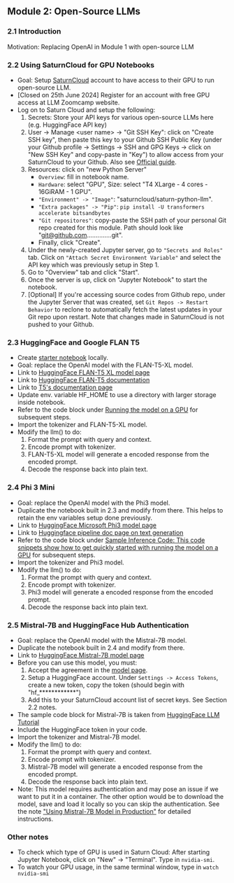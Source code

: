 ## Module 2: Open-Source LLMs

### 2.1 Introduction
Motivation: Replacing OpenAI in Module 1 with open-source LLM

### 2.2 Using SaturnCloud for GPU Notebooks
- Goal: Setup [SaturnCloud](https://saturncloud.io/) account to have access to their GPU to run open-source LLM.
- [Closed on 25th June 2024] Register for an account with free GPU access at LLM Zoomcamp website.
- Log on to Saturn Cloud and setup the following:
    1. Secrets: Store your API keys for various open-source LLMs here (e.g. HuggingFace API key)
    2. User -> Manage \<user name\> -> "Git SSH Key": click on "Create SSH key", then paste this key to your Github SSH Public Key (under your Github profile -> Settings -> SSH and GPG Keys -> click on "New SSH Key" and copy-paste in "Key") to allow access from your SaturnCloud to your Github. Also see [Official guide](https://saturncloud.io/docs/using-saturn-cloud/gitrepo/?_gl=1*1tevkte*_gcl_au*OTgyMTk1MjUuMTcxOTI1ODQ5OC4xNzg2ODQyMDY1LjE3MTkzOTU0MzIuMTcxOTM5NTQ1Mg..*_ga*MTI1OTcxODE1NC4xNzE5MjU4NDk4*_ga_9QKGCS5Q41*MTcxOTQwNzAzMC41LjAuMTcxOTQwNzAzMC42MC4wLjA.#set-up-git-ssh-keys).
    3. Resources: click on "new Python Server" 
        - ```Overview```: fill in notebook name.
        - ```Hardware```: select "GPU", Size: select "T4 XLarge - 4 cores - 16GiRAM - 1 GPU".
        - ```"Environment" -> "Image"```: "saturncloud/saturn-python-llm".
        - ```"Extra packages" -> "Pip"```: ```pip install -U transformers accelerate bitsandbytes```
        - ```"Git repositores"```: copy-paste the SSH path of your personal Git repo created for this module. Path should look like "git@github.com..............git".
        - Finally, click "Create".
    4. Under the newly-created Jupyter server, go to ```"Secrets and Roles"``` tab. Click on ```"Attach Secret Environment Variable"``` and select the API key which was previously setup in Step 1.
    5. Go to "Overview" tab and click "Start".
    6. Once the server is up, click on "Jupyter Notebook" to start the notebook.
    7. [Optional] If you're accessing source codes from Github repo, under the Jupyter Server that was created, set ```Git Repos -> Restart Behavior``` to reclone to automatically fetch the latest updates in your Git repo upon restart. Note that changes made in SaturnCloud is not pushed to your Github.

### 2.3 HuggingFace and Google FLAN T5
- Create [starter notebook](https://github.com/DataTalksClub/llm-zoomcamp/blob/main/02-open-source/starter.ipynb) locally.
- Goal: replace the OpenAI model with the FLAN-T5-XL model.
- Link to [HuggingFace FLAN-T5 XL model page](https://huggingface.co/google/flan-t5-xl)
- Link to [HuggingFace FLAN-T5 documentation](https://huggingface.co/docs/transformers/en/model_doc/flan-t5)
- Link to [T5's documentation page](https://huggingface.co/docs/transformers/en/model_doc/t5)
- Update env. variable HF_HOME to use a directory with larger storage inside notebook.
- Refer to the code block under [Running the model on a GPU](https://huggingface.co/google/flan-t5-xl#running-the-model-on-a-gpu) for subsequent steps.
- Import the tokenizer and FLAN-T5-XL model.
- Modify the llm() to do:
    1. Format the prompt with query and context.
    2. Encode prompt with tokenizer.
    3. FLAN-T5-XL model will generate a encoded response from the encoded prompt.
    4. Decode the response back into plain text.

### 2.4 Phi 3 Mini
- Goal: replace the OpenAI model with the Phi3 model.
- Duplicate the notebook built in 2.3 and modify from there. This helps to retain the env variables setup done previously.
- Link to [HuggingFace Microsoft Phi3 model page](https://huggingface.co/microsoft/Phi-3-mini-128k-instruct)
- Link to [Huggingface pipeline doc page on text generation](https://huggingface.co/docs/transformers/main/en/main_classes/pipelines#transformers.TextGenerationPipeline)
- Refer to the code block under [Sample Inference Code: This code snippets show how to get quickly started with running the model on a GPU](https://huggingface.co/microsoft/Phi-3-mini-128k-instruct#sample-inference-code) for subsequent steps.
- Import the tokenizer and Phi3 model.
- Modify the llm() to do:
    1. Format the prompt with query and context.
    2. Encode prompt with tokenizer.
    3. Phi3 model will generate a encoded response from the encoded prompt.
    4. Decode the response back into plain text.

### 2.5 Mistral-7B and HuggingFace Hub Authentication
- Goal: replace the OpenAI model with the Mistral-7B model.
- Duplicate the notebook built in 2.4 and modify from there. 
- Link to [HuggingFace Mistral-7B model page](https://huggingface.co/mistralai/Mistral-7B-v0.1)
- Before you can use this model, you must: 
    1. Accept the agreement in the [model page](https://huggingface.co/mistralai/Mistral-7B-v0.1).
    2. Setup a HuggingFace account. Under ```Settings -> Access Tokens```, create a new token, copy the token (should begin with "hf_************")
    3. Add this to your SaturnCloud account list of secret keys. See Section 2.2 notes.
- The sample code block for Mistral-7B is taken from [HuggingFace LLM Tutorial](https://huggingface.co/docs/transformers/en/llm_tutorial)
- Include the HuggingFace token in your code.
- Import the tokenizer and Mistral-7B model.
- Modify the llm() to do:
    1. Format the prompt with query and context.
    2. Encode prompt with tokenizer.
    3. Mistral-7B model will generate a encoded response from the encoded prompt.
    4. Decode the response back into plain text.
- Note: This model requires authentication and may pose an issue if we want to put it in a container. The other option would be to download the model, save and load it locally so you can skip the authentication. See the note ["Using Mistral-7B Model in Production"](https://github.com/DataTalksClub/llm-zoomcamp/blob/main/02-open-source/serving-hugging-face-models.md) for detailed instructions.


### Other notes
- To check which type of GPU is used in Saturn Cloud: After starting Jupyter Notebook, click on "New" -> "Terminal". Type in ```nvidia-smi```.
- To watch your GPU usage, in the same terminal window, type in ```watch nvidia-smi```